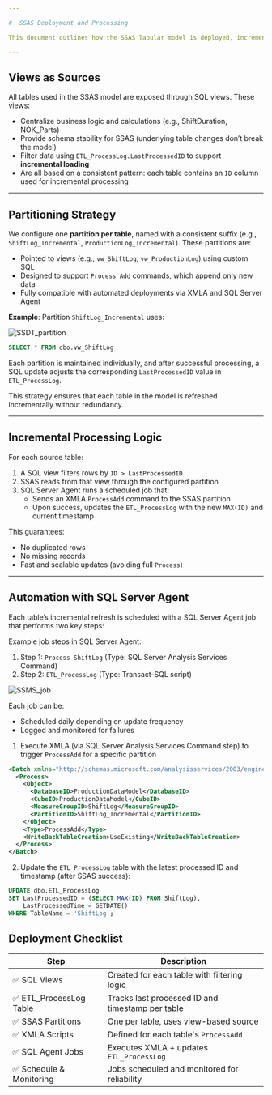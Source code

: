 ```yaml
---

#  SSAS Deployment and Processing

This document outlines how the SSAS Tabular model is deployed, incrementally processed, and kept in sync with SQL Server data. It describes the configuration of views, partitions, jobs, and automation logic in a way that supports production-grade deployment and data refresh.

---
```


## Views as Sources

All tables used in the SSAS model are exposed through SQL views. These views:

- Centralize business logic and calculations (e.g., ShiftDuration, NOK\_Parts)
- Provide schema stability for SSAS (underlying table changes don’t break the model)
- Filter data using `ETL_ProcessLog.LastProcessedID` to support **incremental loading**
- Are all based on a consistent pattern: each table contains an `ID` column used for incremental processing


---

## Partitioning Strategy

We configure one **partition per table**, named with a consistent suffix (e.g., `ShiftLog_Incremental`, `ProductionLog_Incremental`). These partitions are:

- Pointed to views (e.g., `vw_ShiftLog`, `vw_ProductionLog`) using custom SQL
- Designed to support `Process Add` commands, which append only new data
- Fully compatible with automated deployments via XMLA and SQL Server Agent

 **Example**: Partition `ShiftLog_Incremental` uses:

![SSDT_partition](https://github.com/user-attachments/assets/7e9d857f-5d73-4012-84d4-5b6393e583cc)


```sql
SELECT * FROM dbo.vw_ShiftLog
```

Each partition is maintained individually, and after successful processing, a SQL update adjusts the corresponding `LastProcessedID` value in `ETL_ProcessLog`.

 This strategy ensures that each table in the model is refreshed incrementally without redundancy.

---

##  Incremental Processing Logic

For each source table:

1. A SQL view filters rows by `ID > LastProcessedID`
2. SSAS reads from that view through the configured partition
3. SQL Server Agent runs a scheduled job that:
   - Sends an XMLA `ProcessAdd` command to the SSAS partition
   - Upon success, updates the `ETL_ProcessLog` with the new `MAX(ID)` and current timestamp

This guarantees:

- No duplicated rows
- No missing records
- Fast and scalable updates (avoiding full `Process`)

---

## Automation with SQL Server Agent

Each table’s incremental refresh is scheduled with a SQL Server Agent job that performs two key steps:

Example job steps in SQL Server Agent:

1. Step 1: `Process ShiftLog` (Type: SQL Server Analysis Services Command)
2. Step 2: `ETL_ProcessLog` (Type: Transact-SQL script)

![SSMS_job](https://github.com/user-attachments/assets/abdf0959-c95c-4d7a-b9b1-68859764d693)

Each job can be:

- Scheduled daily depending on update frequency
- Logged and monitored for failures


1. Execute XMLA (via SQL Server Analysis Services Command step) to trigger `ProcessAdd` for a specific partition

```xml
<Batch xmlns="http://schemas.microsoft.com/analysisservices/2003/engine">
  <Process>
    <Object>
      <DatabaseID>ProductionDataModel</DatabaseID>
      <CubeID>ProductionDataModel</CubeID>
      <MeasureGroupID>ShiftLog</MeasureGroupID>
      <PartitionID>ShiftLog_Incremental</PartitionID>
    </Object>
    <Type>ProcessAdd</Type>
    <WriteBackTableCreation>UseExisting</WriteBackTableCreation>
  </Process>
</Batch>
```

2. Update the `ETL_ProcessLog` table with the latest processed ID and timestamp (after SSAS success):

```sql
UPDATE dbo.ETL_ProcessLog
SET LastProcessedID = (SELECT MAX(ID) FROM ShiftLog),
    LastProcessedTime = GETDATE()
WHERE TableName = 'ShiftLog';
```


## Deployment Checklist

| Step                    | Description                                  |
| ----------------------- | -------------------------------------------- |
| ✅ SQL Views             | Created for each table with filtering logic  |
| ✅ ETL\_ProcessLog Table | Tracks last processed ID and timestamp per table |
| ✅ SSAS Partitions       | One per table, uses view-based source        |
| ✅ XMLA Scripts          | Defined for each table's `ProcessAdd`        |
| ✅ SQL Agent Jobs        | Executes XMLA + updates `ETL_ProcessLog`     |
| ✅ Schedule & Monitoring | Jobs scheduled and monitored for reliability |


